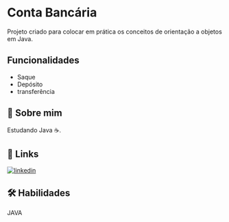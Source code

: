 
# Conta Bancária

Projeto criado para colocar em prática os conceitos de orientação a objetos em Java.



## Funcionalidades

- Saque 
- Depósito
- transferência


## 🚀 Sobre mim
Estudando Java :coffee:.


## 🔗 Links

[![linkedin](https://img.shields.io/badge/linkedin-0A66C2?style=for-the-badge&logo=linkedin&logoColor=white)](https://www.linkedin.com/in/diego-ramos-683798207/)



## 🛠 Habilidades
JAVA

